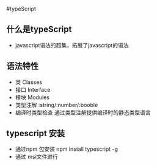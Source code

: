 #typeScript 


## 什么是typeScript
- javascript语法的超集，拓展了javascript的语法


## 语法特性
- 类 Classes
- 接口 Interface
- 模块 Modules
- 类型注解  :string/:number/:booble
- 编译时类型检查  通过类型注解提供编译时的静态类型语言

## typescript 安装
- 通过npm 包安装  npm  install typescript -g
- 通过 msi文件进行 

